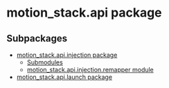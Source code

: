# motion_stack.api package

## Subpackages

* [motion_stack.api.injection package](motion_stack.api.injection.md)
  * [Submodules](motion_stack.api.injection.md#submodules)
  * [motion_stack.api.injection.remapper module](motion_stack.api.injection.md#module-motion_stack.api.injection.remapper)
* [motion_stack.api.launch package](motion_stack.api.launch.md)

